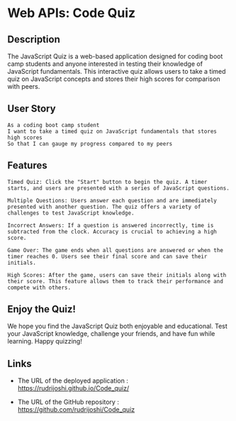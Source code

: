 # Web APIs: Code Quiz

## Description

The JavaScript Quiz is a web-based application designed for coding boot camp students and anyone interested in testing their knowledge of JavaScript fundamentals. This interactive quiz allows users to take a timed quiz on JavaScript concepts and stores their high scores for comparison with peers.

## User Story

```
As a coding boot camp student
I want to take a timed quiz on JavaScript fundamentals that stores high scores
So that I can gauge my progress compared to my peers
```

## Features

```
Timed Quiz: Click the "Start" button to begin the quiz. A timer starts, and users are presented with a series of JavaScript questions.

Multiple Questions: Users answer each question and are immediately presented with another question. The quiz offers a variety of challenges to test JavaScript knowledge.

Incorrect Answers: If a question is answered incorrectly, time is subtracted from the clock. Accuracy is crucial to achieving a high score.

Game Over: The game ends when all questions are answered or when the timer reaches 0. Users see their final score and can save their initials.

High Scores: After the game, users can save their initials along with their score. This feature allows them to track their performance and compete with others.
```

## Enjoy the Quiz!

We hope you find the JavaScript Quiz both enjoyable and educational. Test your JavaScript knowledge, challenge your friends, and have fun while learning. Happy quizzing!

## Links

* The URL of the deployed application : https://rudrijoshi.github.io/Code_quiz/

* The URL of the GitHub repository : https://github.com/rudrijoshi/Code_quiz